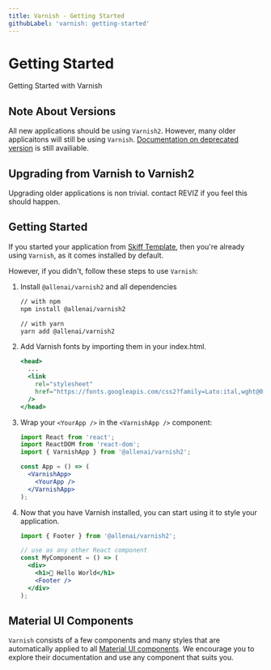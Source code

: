 ```yaml
---
title: Varnish - Getting Started
githubLabel: 'varnish: getting-started'
---
```


# Getting Started

<p class="description">Getting Started with Varnish</p>

## Note About Versions

All new applications should be using `Varnish2`. However, many older applicaitons will still be using `Varnish`. [Documentation on deprecated version](https://varnish-deprecated.allenai.org/) is still availiable.

## Upgrading from Varnish to Varnish2

Upgrading older applications is non trivial. contact REVIZ if you feel this should happen.

## Getting Started

If you started your application from [Skiff Template](https://github.com/allenai/skiff-template),
then you're already using `Varnish`, as it comes installed by default.

However, if you didn't, follow these steps to use `Varnish`:

1.  Install `@allenai/varnish2` and all dependencies

    ```sh
    // with npm
    npm install @allenai/varnish2

    // with yarn
    yarn add @allenai/varnish2
    ```

1.  Add Varnish fonts by importing them in your index.html.

    ```jsx
    <head>
      ...
      <link
        rel="stylesheet"
        href="https://fonts.googleapis.com/css2?family=Lato:ital,wght@0,300;0,400;0,700;1,300;1,400;1,700&display=swap"
      />
    </head>
    ```

1.  Wrap your `<YourApp />` in the `<VarnishApp />` component:

    ```jsx
    import React from 'react';
    import ReactDOM from 'react-dom';
    import { VarnishApp } from '@allenai/varnish2';

    const App = () => (
      <VarnishApp>
        <YourApp />
      </VarnishApp>
    );
    ```

1.  Now that you have Varnish installed, you can start using it to style your application.

    ```jsx
    import { Footer } from '@allenai/varnish2';

    // use as any other React component
    const MyComponent = () => (
      <div>
        <h1>👋 Hello World</h1>
        <Footer />
      </div>
    );
    ```

## Material UI Components

`Varnish` consists of a few components and many styles that are automatically applied to all
[Material UI components](https://varnish.allenai.org/material-ui/). We encourage you to explore their
documentation and use any component that suits you.

